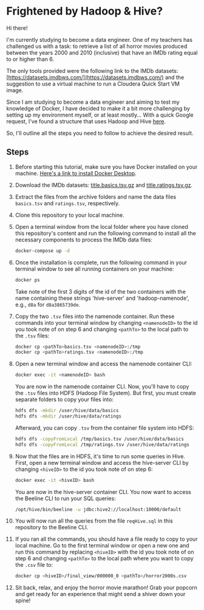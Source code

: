 # Frightened by Hadoop & Hive?

Hi there!

I'm currently studying to become a data engineer. One of my teachers has challenged us with a task: to retrieve a list of all horror movies produced between the years 2000 and 2010 (inclusive) that have an IMDb rating equal to or higher than 6.

The only tools provided were the following link to the IMDb datasets: [https://datasets.imdbws.com/](https://datasets.imdbws.com/) and the suggestion to use a virtual machine to run a Cloudera Quick Start VM image.

Since I am studying to become a data engineer and aiming to test my knowledge of Docker, I have decided to make it a bit more challenging by setting up my environment myself, or at least mostly... With a quick Google request, I've found a structure that uses Hadoop and Hive [here](https://github.com/big-data-europe/docker-hive/tree/master).

So, I'll outline all the steps you need to follow to achieve the desired result.

## Steps

1. Before starting this tutorial, make sure you have Docker installed on your machine. [Here's a link to install Docker Desktop](https://www.docker.com/products/docker-desktop/).

2. Download the IMDb datasets: [title.basics.tsv.gz](https://datasets.imdbws.com/title.basics.tsv.gz) and [title.ratings.tsv.gz](https://datasets.imdbws.com/title.ratings.tsv.gz).

3. Extract the files from the archive folders and name the data files `basics.tsv` and `ratings.tsv`, respectively.

4. Clone this repository to your local machine.

5. Open a terminal window from the local folder where you have cloned this repository's content and run the following command to install all the necessary components to process the IMDb data files:

    ```bash
    docker-compose up -d
    ```

6. Once the installation is complete, run the following command in your terminal window to see all running containers on your machine:

    ```bash
    docker ps
    ```

    Take note of the first 3 digits of the id of the two containers with the name containing these strings 'hive-server' and 'hadoop-namenode', e.g., `d8a` for `d8a3865739de`.

7. Copy the two `.tsv` files into the namenode container. Run these commands into your terminal window by changing `<namenodeID>` to the id you took note of on step 6 and changing `<pathTo>` to the local path to the `.tsv` files:

    ```bash
    docker cp <pathTo>basics.tsv <namenodeID>:/tmp
    docker cp <pathTo>ratings.tsv <namenodeID>:/tmp
    ```

8. Open a new terminal window and access the namenode container CLI:

    ```bash
    docker exec -it <namenodeID> bash
    ```

    You are now in the namenode container CLI. Now, you'll have to copy the `.tsv` files into HDFS (Hadoop File System). But first, you must create separate folders to copy your files into:

    ```bash
    hdfs dfs -mkdir /user/hive/data/basics
    hdfs dfs -mkdir /user/hive/data/ratings
    ```

    Afterward, you can copy `.tsv` from the container file system into HDFS:

    ```bash
    hdfs dfs -copyFromLocal /tmp/basics.tsv /user/hive/data/basics
    hdfs dfs -copyFromLocal /tmp/ratings.tsv /user/hive/data/ratings
    ```

9. Now that the files are in HDFS, it's time to run some queries in Hive. First, open a new terminal window and access the hive-server CLI by changing `<hiveID>` to the id you took note of on step 6:

    ```bash
    docker exec -it <hiveID> bash
    ```

    You are now in the hive-server container CLI. You now want to access the Beeline CLI to run your SQL queries:

    ```bash
    /opt/hive/bin/beeline -u jdbc:hive2://localhost:10000/default
    ```

10. You will now run all the queries from the file `reqHive.sql` in this repository to the Beeline CLI.

11. If you ran all the commands, you should have a file ready to copy to your local machine. Go to the first terminal window or open a new one and run this command by replacing `<hiveID>` with the id you took note of on step 6 and changing `<pathTo>` to the local path where you want to copy the `.csv` file to:

    ```bash
    docker cp <hiveID>/final_view/000000_0 <pathTo>/horror2000s.csv
    ```

12. Sit back, relax, and enjoy the horror movie marathon! Grab your popcorn and get ready for an experience that might send a shiver down your spine!



